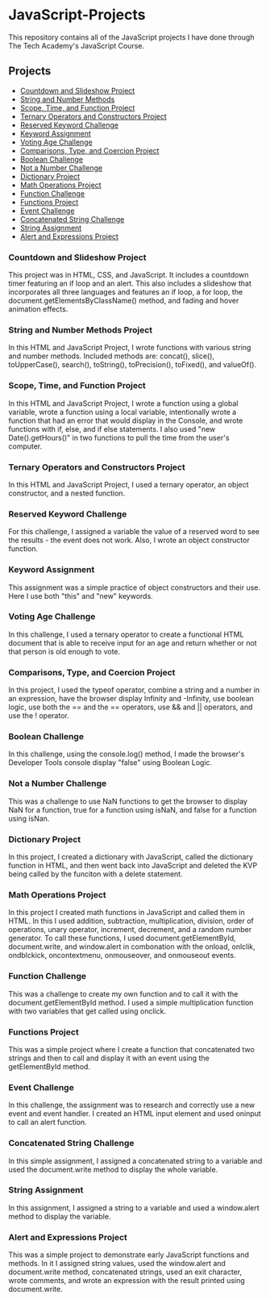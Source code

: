 # JavaScript-Projects
This repository contains all of the JavaScript projects I have done through The Tech Academy's JavaScript Course.

## Projects
* [Countdown and Slideshow Project](https://github.com/Michaelar1/JavaScript-Projects/tree/main/Basic_JavaScript_Projects/Project9_countdown_slideshow)
* [String and Number Methods](https://github.com/Michaelar1/JavaScript-Projects/tree/main/Basic_JavaScript_Projects/Project8_string_methods)
* [Scope, Time, and Function Project](https://github.com/Michaelar1/JavaScript-Projects/tree/main/Basic_JavaScript_Projects/Project7_scope_time_function)
* [Ternary Operators and Constructors Project](https://github.com/Michaelar1/JavaScript-Projects/tree/main/Basic_JavaScript_Projects/Project6_ternary__operators_constructions)
* [Reserved Keyword Challenge](https://github.com/Michaelar1/JavaScript-Projects/tree/main/Basic_JavaScript_Projects/Reserved_Keyword_Challenge)
* [Keyword Assignment](https://github.com/Michaelar1/JavaScript-Projects/tree/main/Basic_JavaScript_Projects/Keyword_Assignment)
* [Voting Age Challenge](https://github.com/Michaelar1/JavaScript-Projects/tree/main/Basic_JavaScript_Projects/Ternary_Operators_Challenge)
* [Comparisons, Type, and Coercion Project](https://github.com/Michaelar1/JavaScript-Projects/tree/main/Basic_JavaScript_Projects/Project5_comparisons_type_coercion)
* [Boolean Challenge](https://github.com/Michaelar1/JavaScript-Projects/tree/main/Basic_JavaScript_Projects/Boolean_Challenge)
* [Not a Number Challenge](https://github.com/Michaelar1/JavaScript-Projects/tree/main/Basic_JavaScript_Projects/NAN_Challenge)
* [Dictionary Project](https://github.com/Michaelar1/JavaScript-Projects/tree/main/Basic_JavaScript_Projects/Project4_dictionaries)
* [Math Operations Project](https://github.com/Michaelar1/JavaScript-Projects/tree/main/Basic_JavaScript_Projects/Project3_math_operations)
* [Function Challenge](https://github.com/Michaelar1/JavaScript-Projects/tree/main/Basic_JavaScript_Projects/Function_Challenge)
* [Functions Project](https://github.com/Michaelar1/JavaScript-Projects/tree/main/Basic_JavaScript_Projects)
* [Event Challenge](https://github.com/Michaelar1/JavaScript-Projects/tree/main/Basic_JavaScript_Projects/Event_Challenge)
* [Concatenated String Challenge](https://github.com/Michaelar1/JavaScript-Projects/tree/main/Basic_JavaScript_Projects/Concatenated%20_String_Challenge)
* [String Assignment](https://github.com/Michaelar1/JavaScript-Projects/tree/main/Basic_JavaScript_Projects/String_Assignment)
* [Alert and Expressions Project](https://github.com/Michaelar1/JavaScript-Projects/tree/main/Basic_JavaScript_Projects/Project1_expressions_alert)

### Countdown and Slideshow Project
  This project was in HTML, CSS, and JavaScript. It includes a countdown timer featuring an if loop and an alert. This also includes a slideshow that incorporates all three languages and features an if loop, a for loop, the document.getElementsByClassName() method, and fading and hover animation effects.

### String and Number Methods Project
  In this HTML and JavaScript Project, I wrote functions with various string and number methods. Included methods are: concat(), slice(), toUpperCase(), search(), toString(), toPrecision(), toFixed(), and valueOf().

### Scope, Time, and Function Project
  In this HTML and JavaScript Project, I wrote a function using a global variable, wrote a function using a local variable, intentionally wrote a function that had an error that would display in the Console, and wrote functions with if, else, and if else statements. I also used "new Date().getHours()" in two functions to pull the time from the user's computer.

### Ternary Operators and Constructors Project
  In this HTML and JavaScript Project, I used a ternary operator, an object constructor, and a nested function.

### Reserved Keyword Challenge
  For this challenge, I assigned a variable the value of a reserved word to see the results - the event does not work. Also, I wrote an object constructor function.
  
### Keyword Assignment
  This assignment was a simple practice of object constructors and their use. Here I use both "this" and "new" keywords. 

### Voting Age Challenge
  In this challenge, I used a ternary operator to create a functional HTML document that is able to receive input for an age and return whether or not that person is old enough to vote.

### Comparisons, Type, and Coercion Project
  In this project, I used the typeof operator, combine a string and a number in an expression, have the browser display Infinity and -Infinity, use boolean logic, use both the == and the == operators, use && and || operators, and use the ! operator.

### Boolean Challenge
  In this challenge, using the console.log() method, I made the browser's Developer Tools console display "false" using Boolean Logic.

### Not a Number Challenge
  This was a challenge to use NaN functions to get the browser to display NaN for a function, true for a function using isNaN, and false for a function using isNan.

### Dictionary Project
  In this project, I created a dictionary with JavaScript, called the dictionary function in HTML, and then went back into JavaScript and deleted the KVP being called by the funciton with a delete statement.

### Math Operations Project
  In this project I created math functions in JavaScript and called them in HTML. In this I used addition, subtraction, multiplication, division, order of operations, unary operator, increment, decrement, and a random number generator. To call these functions, I used document.getElementById, document.write, and window.alert in combonation with the onload, onlclik, ondblckick, oncontextmenu, onmouseover, and onmouseout events.

### Function Challenge
  This was a challenge to create my own function and to call it with the document.getElementById method. I used a simple multiplication function with two variables that get called using onclick.

### Functions Project
  This was a simple project where I create a function that concatenated two strings and then to call and display it with an event using the getElementById method.

### Event Challenge
  In this challenge, the assignment was to research and correctly use a new event and event handler. I created an HTML input element and used oninput to call an alert function.

### Concatenated String Challenge
  In this simple assignment, I assigned a concatenated string to a variable and used the document.write method to display the whole variable.
  
### String Assignment
  In this assignment, I assigned a string to a variable and used a window.alert method to display the variable.

### Alert and Expressions Project
  This was a simple project to demonstrate early JavaScript functions and methods. In it I assigned string values, used the window.alert and document.write method, concatenated strings, used an exit character, wrote comments, and wrote an expression with the result printed using document.write. 
